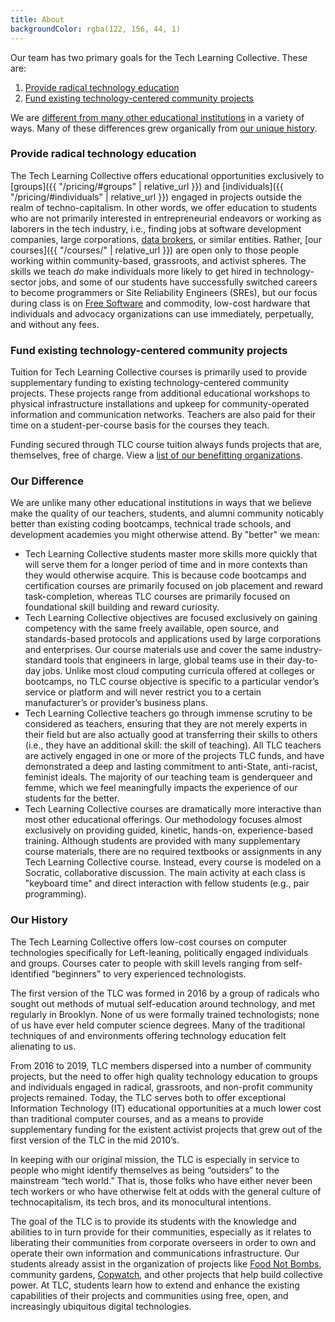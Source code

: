 ```yaml
---
title: About
backgroundColor: rgba(122, 156, 44, 1)
---
```


Our team has two primary goals for the Tech Learning Collective. These are:

1. [Provide radical technology education](#provide-radical-technology-education)
1. [Fund existing technology-centered community projects](#fund-existing-technology-centered-community-projects)

We are [different from many other educational institutions](#our-difference) in a variety of ways. Many of these differences grew organically from [our unique history](#our-history).

### Provide radical technology education

The Tech Learning Collective offers educational opportunities exclusively to [groups]({{ "/pricing/#groups" | relative_url }}) and [individuals]({{ "/pricing/#individuals" | relative_url }}) engaged in projects outside the realm of techno-capitalism. In other words, we offer education to students who are not primarily interested in entrepreneurial endeavors or working as laborers in the tech industry, i.e., finding jobs at software development companies, large corporations, [data brokers](https://privacyinternational.org/type-resource/data-brokers-profile), or similar entities. Rather, [our courses]({{ "/courses/" | relative_url }}) are open only to those people working within community-based, grassroots, and activist spheres. The skills we teach *do* make individuals more likely to get hired in technology-sector jobs, and some of our students have successfully switched careers to become programmers or Site Reliability Engineers (SREs), but our focus during class is on [Free Software](https://www.gnu.org/philosophy/free-sw.html) and commodity, low-cost hardware that individuals and advocacy organizations can use immediately, perpetually, and without any fees.

### Fund existing technology-centered community projects

Tuition for Tech Learning Collective courses is primarily used to provide supplementary funding to existing technology-centered community projects. These projects range from additional educational workshops to physical infrastructure installations and upkeep for community-operated information and communication networks. Teachers are also paid for their time on a student-per-course basis for the courses they teach.

Funding secured through TLC course tuition always funds projects that are, themselves, free of charge. View a [list of our benefitting organizations](https://github.com/AnarchoTechNYC/meta/wiki/Accomplices-and-allies).

### Our Difference

We are unlike many other educational institutions in ways that we believe make the quality of our teachers, students, and alumni community noticably better than existing coding bootcamps, technical trade schools, and development academies you might otherwise attend. By "better" we mean:

* Tech Learning Collective students master more skills more quickly that will serve them for a longer period of time and in more contexts than they would otherwise acquire. This is because code bootcamps and certification courses are primarily focused on job placement and reward task-completion, whereas TLC courses are primarily focused on foundational skill building and reward curiosity.
* Tech Learning Collective objectives are focused exclusively on gaining competency with the same freely available, open source, and standards-based protocols and applications used by large corporations and enterprises. Our course materials use and cover the same industry-standard tools that engineers in large, global teams use in their day-to-day jobs. Unlike most cloud computing curricula offered at colleges or bootcamps, no TLC course objective is specific to a particular vendor&rsquo;s service or platform and will never restrict you to a certain manufacturer&rsquo;s or provider&rsquo;s business plans.
* Tech Learning Collective teachers go through immense scrutiny to be considered as teachers, ensuring that they are not merely experts in their field but are also actually good at transferring their skills to others (i.e., they have an additional skill: the skill of teaching). All TLC teachers are actively engaged in one or more of the projects TLC funds, and have demonstrated a deep and lasting commitment to anti-State, anti-racist, feminist ideals. The majority of our teaching team is genderqueer and femme, which we feel meaningfully impacts the experience of our students for the better.
* Tech Learning Collective courses are dramatically more interactive than most other educational offerings. Our methodology focuses almost exclusively on providing guided, kinetic, hands-on, experience-based training. Although students are provided with many supplementary course materials, there are no required textbooks or assignments in any Tech Learning Collective course. Instead, every course is modeled on a Socratic, collaborative discussion. The main activity at each class is "keyboard time" and direct interaction with fellow students (e.g., pair programming).

### Our History

The Tech Learning Collective offers low-cost courses on computer technologies specifically for Left-leaning, politically engaged individuals and groups. Courses cater to people with skill levels ranging from self-identified “beginners” to very experienced technologists.

The first version of the TLC was formed in 2016 by a group of radicals who sought out methods of mutual self-education around technology, and met regularly in Brooklyn. None of us were formally trained technologists; none of us have ever held computer science degrees. Many of the traditional techniques of and environments offering technology education felt alienating to us.

From 2016 to 2019, TLC members dispersed into a number of community projects, but the need to offer high quality technology education to groups and individuals engaged in radical, grassroots, and non-profit community projects remained. Today, the TLC serves both to offer exceptional Information Technology (IT) educational opportunities at a much lower cost than traditional computer courses, and as a means to provide supplementary funding for the existent activist projects that grew out of the first version of the TLC in the mid 2010&rsquo;s.

In keeping with our original mission, the TLC is especially in service to people who might identify themselves as being “outsiders” to the mainstream “tech world.” That is, those folks who have either never been tech workers or who have otherwise felt at odds with the general culture of technocapitalism, its tech bros, and its monocultural intentions.

The goal of the TLC is to provide its students with the knowledge and abilities to in turn provide for their communities, especially as it relates to liberating their communities from corporate overseers in order to own and operate their own information and communications infrastructure. Our students already assist in the organization of projects like [Food Not Bombs](https://foodnotbombs.net/), community gardens, [Copwatch](https://en.wikipedia.org/wiki/Copwatch), and other projects that help build collective power. At TLC, students learn how to extend and enhance the existing capabilities of their projects and communities using free, open, and increasingly ubiquitous digital technologies.
